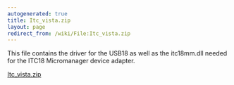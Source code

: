 ```yaml
---
autogenerated: true
title: Itc_vista.zip
layout: page
redirect_from: /wiki/File:Itc_vista.zip
---
```


This file contains the driver for the USB18 as well as the itc18mm.dll
needed for the ITC18 Micromanager device adapter.

[Itc_vista.zip](/media/files/Itc_vista.zip)

